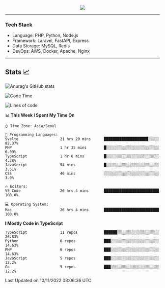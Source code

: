 <p align="center">
  <a href="https://github.com/jin-wk">
    <img src="https://hits.seeyoufarm.com/api/count/incr/badge.svg?url=https%3A%2F%2Fgithub.com%2Fjin-wk&count_bg=%23C83D75&title_bg=%23555555&icon=&icon_color=%23E7E7E7&title=Hits&edge_flat=false"/>
  </a>
</p>

---

### Tech Stack
  - Language: PHP, Python, Node.js
  - Framework: Laravel, FastAPI, Express
  - Data Storage: MySQL, Redis
  - DevOps: AWS, Docker, Apache, Nginx

---

## Stats 📈
  
![Anurag's GitHub stats](https://github-readme-stats.vercel.app/api?username=jin-wk&show_icons=true&count_private=true&theme=dracula)


<!--START_SECTION:waka-->
![Code Time](http://img.shields.io/badge/Code%20Time-195%20hrs%2023%20mins-blue)

![Lines of code](https://img.shields.io/badge/From%20Hello%20World%20I%27ve%20Written-247%20Thousand%20lines%20of%20code-blue)

📊 **This Week I Spent My Time On** 

```text
⌚︎ Time Zone: Asia/Seoul

💬 Programming Languages: 
Svelte                   21 hrs 29 mins      ████████████████████░░░░░   82.37% 
PHP                      1 hr 35 mins        █░░░░░░░░░░░░░░░░░░░░░░░░   6.09% 
TypeScript               1 hr 8 mins         █░░░░░░░░░░░░░░░░░░░░░░░░   4.38% 
JavaScript               54 mins             █░░░░░░░░░░░░░░░░░░░░░░░░   3.51% 
CSS                      46 mins             ░░░░░░░░░░░░░░░░░░░░░░░░░   3.0%

🔥 Editors: 
VS Code                  26 hrs 4 mins       █████████████████████████   100.0%

💻 Operating System: 
Mac                      26 hrs 4 mins       █████████████████████████   100.0%

```

**I Mostly Code in TypeScript** 

```text
TypeScript               11 repos            ██████░░░░░░░░░░░░░░░░░░░   26.83% 
Python                   6 repos             ███░░░░░░░░░░░░░░░░░░░░░░   14.63% 
PHP                      6 repos             ███░░░░░░░░░░░░░░░░░░░░░░   14.63% 
JavaScript               5 repos             ███░░░░░░░░░░░░░░░░░░░░░░   12.2% 
Go                       5 repos             ███░░░░░░░░░░░░░░░░░░░░░░   12.2%

```



 Last Updated on 10/11/2022 03:06:36 UTC
<!--END_SECTION:waka-->
